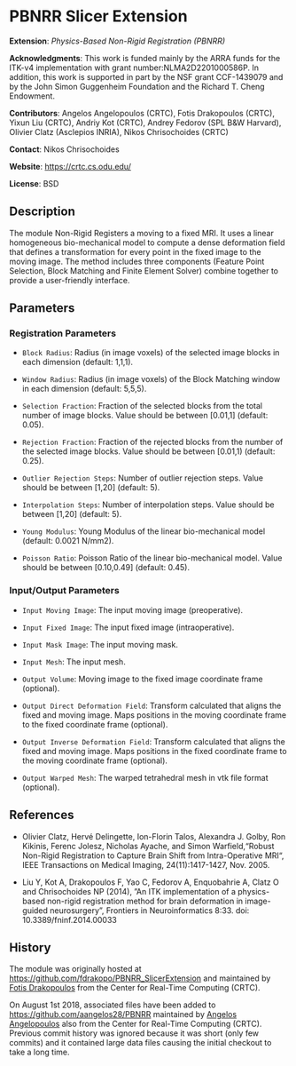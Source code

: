 # PBNRR Slicer Extension

**Extension**: *Physics-Based Non-Rigid Registration (PBNRR)*

**Acknowledgments**: This work is funded mainly by the ARRA funds for the ITK-v4 implementation with grant number:NLMA2D2201000586P. In addition, this work is supported in part by the NSF grant CCF-1439079 and by the John Simon Guggenheim Foundation and the Richard T. Cheng Endowment.

**Contributors**: Angelos Angelopoulos (CRTC), Fotis Drakopoulos (CRTC), Yixun Liu (CRTC), Andriy Kot (CRTC), Andrey Fedorov (SPL B&W Harvard), Olivier Clatz (Asclepios INRIA), Nikos Chrisochoides (CRTC)

**Contact**: Nikos Chrisochoides

**Website**: https://crtc.cs.odu.edu/

**License**: BSD


## Description
The module Non-Rigid Registers a moving to a fixed MRI. It uses a linear homogeneous bio-mechanical model to compute a dense deformation field that defines a transformation for every point in the fixed image to the moving image. The method includes three components (Feature Point Selection, Block Matching and Finite Element Solver) combine together to provide a user-friendly interface.

## Parameters
### Registration Parameters

* `Block Radius`: Radius (in image voxels) of the selected image   blocks in each dimension (default: 1,1,1).

* `Window Radius`: Radius (in image voxels) of the Block Matching window in each dimension (default: 5,5,5).

* `Selection Fraction`: Fraction of the selected blocks from the total number of image blocks. Value should be between [0.01,1] (default: 0.05).

* `Rejection Fraction`: Fraction of the rejected blocks from the number of the selected image blocks. Value should be between [0.01,1) (default: 0.25).

* `Outlier Rejection Steps`: Number of outlier rejection steps. Value should be between [1,20] (default: 5).

* `Interpolation Steps`: Number of interpolation steps. Value should be between [1,20] (default: 5).

* `Young Modulus`: Young Modulus of the linear bio-mechanical model (default: 0.0021 N/mm2).

* `Poisson Ratio`: Poisson Ratio of the linear bio-mechanical model. Value should be between [0.10,0.49] (default: 0.45).

### Input/Output Parameters

* `Input Moving Image`: The input moving image (preoperative).

* `Input Fixed Image`: The input fixed image (intraoperative).

* `Input Mask Image`: The input moving mask.

* `Input Mesh`: The input mesh.

* `Output Volume`: Moving image to the fixed image coordinate frame (optional).

* `Output Direct Deformation Field`: Transform calculated that aligns the fixed and moving image. Maps positions in the moving coordinate frame to the fixed coordinate frame (optional).

* `Output Inverse Deformation Field`: Transform calculated that aligns the fixed and moving image. Maps positions in the fixed coordinate frame to the moving coordinate frame (optional).

* `Output Warped Mesh`: The warped tetrahedral mesh in vtk file format (optional).

## References
* Olivier Clatz, Hervé Delingette, Ion-Florin Talos, Alexandra J. Golby, Ron Kikinis, Ferenc Jolesz, Nicholas Ayache, and Simon Warfield,“Robust Non-Rigid Registration to Capture Brain Shift from Intra-Operative MRI“, IEEE Transactions on Medical Imaging, 24(11):1417-1427, Nov. 2005.

* Liu Y, Kot A, Drakopoulos F, Yao C, Fedorov A, Enquobahrie A, Clatz O and Chrisochoides NP (2014), ”An ITK implementation of a physics-based non-rigid registration method for brain deformation in image-guided neurosurgery”, Frontiers in Neuroinformatics 8:33. doi: 10.3389/fninf.2014.00033

## History

The module was originally hosted at https://github.com/fdrakopo/PBNRR_SlicerExtension and maintained
by [Fotis Drakopoulos](https://github.com/fdrakopo) from the Center for Real-Time Computing (CRTC).

On August 1st 2018, associated files have been added to https://github.com/aangelos28/PBNRR maintained
by [Angelos Angelopoulos](https://github.com/aangelos28) also from the Center for Real-Time Computing (CRTC).
Previous commit history was ignored because it was short (only few commits) and it contained large data files
causing the initial checkout to take a long time.
